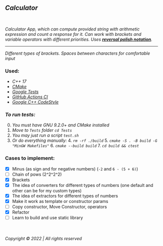 ## _Calculator_
&nbsp;  

_Calculator App, which can compute provided string with arithmetic expression and count a response for it. Can
work with brackets and variable operators with different priorities.
Uses __[reversal polish notation](https://en.wikipedia.org/wiki/Reverse_Polish_notation)__._
______________________________________

_Different types of brackets. Spaces between characters for comfortable input_

### Used:

* _C++ 17_
* _[CMake](https://cmake.org/)_
* _[Google Tests](https://github.com/google/googletest)_
* _[GitHub Actions CI](https://github.com/features/actions)_  
* _[Google C++ CodeStyle](https://google.github.io/styleguide/cppguide.html)_

### _To run tests:_

0. _You must have GNU 9.2.0+ and CMake installed_
1. _Move to `Tests` folder `cd Tests`_
2. _You may just run a script `test.sh`_
3. _Or do everything manually:_
    4. _`rm -rf ./build`_
    5. _`cmake -S . -B build -G "MinGW Makefiles"`_
    6. _`cmake --build build`_
    7. _`cd build && ctest`_

### Cases to implement:

* [x] Minus (as sign and for negative numbers) (`-2` and `6 - (5 + 6)`)
* [ ] Chain of pows (2^2^2^2)
* [x] Brackets
* [x] The idea of converters for different types of numbers (one default and other can be for my custom types)
* [x] The idea of extractors for different types of numbers
* [x] Make it work as template or constructor params
* [ ] Copy constructor, Move Constructor, operators
* [x] Refactor  
* [ ] Learn to build and use static library

&nbsp;

###### Copyright © 2022 | All rights reserved
